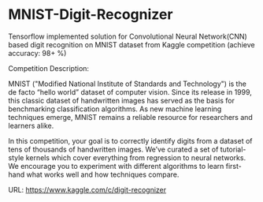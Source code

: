 # MNIST-Digit-Recognizer
Tensorflow implemented solution for Convolutional Neural Network(CNN) based digit recognition on MNIST dataset from Kaggle competition
(achieve accuracy: 98+ %)

Competition Description:

MNIST ("Modified National Institute of Standards and Technology") is the de facto “hello world” dataset of computer vision. Since its release in 1999, this classic dataset of handwritten images has served as the basis for benchmarking classification algorithms. As new machine learning techniques emerge, MNIST remains a reliable resource for researchers and learners alike.

In this competition, your goal is to correctly identify digits from a dataset of tens of thousands of handwritten images. We’ve curated a set of tutorial-style kernels which cover everything from regression to neural networks. We encourage you to experiment with different algorithms to learn first-hand what works well and how techniques compare.

URL: https://www.kaggle.com/c/digit-recognizer
